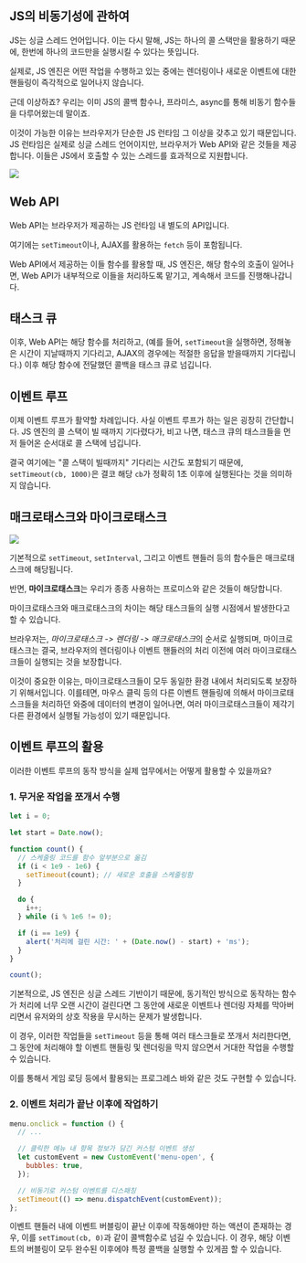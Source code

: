 ## JS의 비동기성에 관하여

JS는 싱글 스레드 언어입니다. 이는 다시 말해, JS는 하나의 콜 스택만을 활용하기 때문에, 한번에 하나의 코드만을 실행시킬 수 있다는 뜻입니다.

실제로, JS 엔진은 어떤 작업을 수행하고 있는 중에는 렌더링이나 새로운 이벤트에 대한 핸들링이 즉각적으로 일어나지 않습니다.

근데 이상하죠? 우리는 이미 JS의 콜백 함수나, 프라미스, async를 통해 비동기 함수들을 다루어왔는데 말이죠.

이것이 가능한 이유는 브라우저가 단순한 JS 런타임 그 이상을 갖추고 있기 때문입니다. JS 런타임은 실제로 싱글 스레드 언어이지만, 브라우저가 Web API와 같은 것들을 제공합니다. 이들은 JS에서 호출할 수 있는 스레드를 효과적으로 지원합니다.

<img src="https://img1.daumcdn.net/thumb/R1280x0/?scode=mtistory2&fname=https%3A%2F%2Fblog.kakaocdn.net%2Fdn%2FbfbD9D%2Fbtqw7vo9Ptt%2FkCkBhgG920sxKfg3NZsLN0%2Fimg.png" />

## Web API

Web API는 브라우저가 제공하는 JS 런타임 내 별도의 API입니다.

여기에는 `setTimeout`이나, AJAX를 활용하는 `fetch` 등이 포함됩니다.

Web API에서 제공하는 이들 함수를 활용할 때, JS 엔진은, 해당 함수의 호출이 일어나면, Web API가 내부적으로 이들을 처리하도록 맡기고, 계속해서 코드를 진행해나갑니다.

## 태스크 큐

이후, Web API는 해당 함수를 처리하고, (예를 들어, `setTimeout`을 실행하면, 정해놓은 시간이 지날때까지 기다리고, AJAX의 경우에는 적절한 응답을 받을때까지 기다립니다.) 이후 해당 함수에 전달했던 콜백을 태스크 큐로 넘깁니다.

## 이벤트 루프

이제 이벤트 루프가 활약할 차례입니다. 사실 이벤트 루프가 하는 일은 굉장히 간단합니다. JS 엔진의 콜 스택이 빌 때까지 기다렸다가, 비고 나면, 태스크 큐의 태스크들을 먼저 들어온 순서대로 콜 스택에 넘깁니다.

결국 여기에는 "콜 스택이 빌때까지" 기다리는 시간도 포함되기 때문에, `setTimeout(cb, 1000)`은 결코 해당 `cb`가 정확히 1초 이후에 실행된다는 것을 의미하지 않습니다.

## 매크로태스크와 마이크로태스크

<img src="https://media.vlpt.us/images/dami/post/8e5c1b68-101c-4fff-8090-7024ff2730c0/%E1%84%86%E1%85%A1%E1%84%8B%E1%85%B5%E1%84%8F%E1%85%B3%E1%84%85%E1%85%A9%E1%84%90%E1%85%A2%E1%84%89%E1%85%B3%E1%84%8F%E1%85%B3.gif" />

기본적으로 `setTimeout`, `setInterval`, 그리고 이벤트 핸들러 등의 함수들은 매크로태스크에 해당됩니다.

반면, **마이크로태스크**는 우리가 종종 사용하는 프로미스와 같은 것들이 해당합니다.

마이크로태스크와 매크로태스크의 차이는 해당 태스크들의 실행 시점에서 발생한다고 할 수 있습니다.

브라우저는, *마이크로태스크 -> 렌더링 -> 매크로태스크*의 순서로 실행되며, 마이크로태스크는 결국, 브라우저의 렌더링이나 이벤트 핸들러의 처리 이전에 여러 마이크로태스크들이 실행되는 것을 보장합니다.

이것이 중요한 이유는, 마이크로태스크들이 모두 동일한 환경 내에서 처리되도록 보장하기 위해서입니다. 이를테면, 마우스 클릭 등의 다른 이벤트 핸들링에 의해서 마이크로태스크들을 처리하던 와중에 데이터의 변경이 일어나면, 여러 마이크로태스크들이 제각기 다른 환경에서 실행될 가능성이 있기 때문입니다.

## 이벤트 루프의 활용

이러한 이벤트 루프의 동작 방식을 실제 업무에서는 어떻게 활용할 수 있을까요?

### 1. 무거운 작업을 쪼개서 수행

```js
let i = 0;

let start = Date.now();

function count() {
  // 스케줄링 코드를 함수 앞부분으로 옮김
  if (i < 1e9 - 1e6) {
    setTimeout(count); // 새로운 호출을 스케줄링함
  }

  do {
    i++;
  } while (i % 1e6 != 0);

  if (i == 1e9) {
    alert('처리에 걸린 시간: ' + (Date.now() - start) + 'ms');
  }
}

count();
```

기본적으로, JS 엔진은 싱글 스레드 기반이기 때문에, 동기적인 방식으로 동작하는 함수가 처리에 너무 오랜 시간이 걸린다면 그 동안에 새로운 이벤트나 렌더링 자체를 막아버리면서 유저와의 상호 작용을 무시하는 문제가 발생합니다.

이 경우, 이러한 작업들을 `setTimeout` 등을 통해 여러 태스크들로 쪼개서 처리한다면, 그 동안에 처리해야 할 이벤트 핸들링 및 렌더링을 막지 않으면서 거대한 작업을 수행할 수 있습니다.

이를 통해서 게임 로딩 등에서 활용되는 프로그레스 바와 같은 것도 구현할 수 있습니다.

### 2. 이벤트 처리가 끝난 이후에 작업하기

```js
menu.onclick = function () {
  // ...

  // 클릭한 메뉴 내 항목 정보가 담긴 커스텀 이벤트 생성
  let customEvent = new CustomEvent('menu-open', {
    bubbles: true,
  });

  // 비동기로 커스텀 이벤트를 디스패칭
  setTimeout(() => menu.dispatchEvent(customEvent));
};
```

이벤트 핸들러 내에 이벤트 버블링이 끝난 이후에 작동해야만 하는 액션이 존재하는 경우, 이를 `setTimout(cb, 0)`과 같이 콜백함수로 넘길 수 있습니다. 이 경우, 해당 이벤트의 버블링이 모두 완수된 이후에야 특정 콜백을 실행할 수 있게끔 할 수 있습니다.
